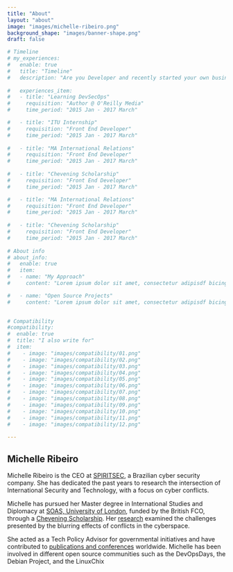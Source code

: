 ```yaml
---
title: "About"
layout: "about"
image: "images/michelle-ribeiro.png"
background_shape: "images/banner-shape.png"
draft: false

# Timeline
# my_experiences:
#   enable: true
#   title: "Timeline"
#   description: "Are you Developer and recently started your own business and Already made a  to ensure online presence"
  
#   experiences_item:
#   - title: "Learning DevSecOps"
#     requisition: "Author @ O'Reilly Media"
#     time_period: "2015 Jan - 2017 March"

#   - title: "ITU Internship"
#     requisition: "Front End Developer"
#     time_period: "2015 Jan - 2017 March"
    
#   - title: "MA International Relations"
#     requisition: "Front End Developer"
#     time_period: "2015 Jan - 2017 March"
    
#   - title: "Chevening Scholarship"
#     requisition: "Front End Developer"
#     time_period: "2015 Jan - 2017 March"

#   - title: "MA International Relations"
#     requisition: "Front End Developer"
#     time_period: "2015 Jan - 2017 March"
    
#   - title: "Chevening Scholarship"
#     requisition: "Front End Developer"
#     time_period: "2015 Jan - 2017 March"
    
# About info
# about_info:
#   enable: true
#   item:
#   - name: "My Approach"
#     content: "Lorem ipsum dolor sit amet, consectetur adipisdf bicing elit. Quas offiscs cuque, harum dicta neces sitatrrthr thrth iujhs reprehenderit, delsectsus molesdtiae, impedit alias adipi thsci distinctio volusd ptas. Tempora modi amet volufy jnfyp tatlje  provide nsdv sdvt solusfta consequatur. oresaam ipsum dolor sit amhet, consec dassetur  facere tempore soluta Lorsgem ipsum shghu ugisdvg srgvsrgv vswrgv srgt lias adipi thsci distiio voslusd"

#   - name: "Open Source Projects"
#     content: "Lorem ipsum dolor sit amet, consectetur adipisdf bicing elit. Quas offiscs cuque, harum dicta neces sitatrrthr thrth iujhs reprehenderit, delsectsus molesdtiae, impedit alias adipi thsci distinctio volusd ptas. Tempora modi amet volufy jnfyp tatlje  provide nsdv sdvt solusfta consequatur. oresaam ipsum dolor sit amhet, consec dassetur  facere tempore soluta Lorsgem ipsum shghu ugisdvg srgvsrgv vswrgv srgt lias adipi thsci distiio voslusd"

    
# Compatibility
#compatibility:
#  enable: true
#  title: "I also write for"
#  item:
#    - image: "images/compatibility/01.png"
#    - image: "images/compatibility/02.png"
#    - image: "images/compatibility/03.png"
#    - image: "images/compatibility/04.png"
#    - image: "images/compatibility/05.png"
#    - image: "images/compatibility/06.png"
#    - image: "images/compatibility/07.png"
#    - image: "images/compatibility/08.png"
#    - image: "images/compatibility/09.png"
#    - image: "images/compatibility/10.png"
#    - image: "images/compatibility/11.png"
#    - image: "images/compatibility/12.png"
 
---
```


## <strong>Michelle Ribeiro</strong><br>

Michelle Ribeiro is the CEO at [SPIRITSEC](https://www.spiritsec.com), a Brazilian cyber security company. She has dedicated the past years to research the intersection of International Security and Technology, with a focus on cyber conflicts.

Michelle has pursued her Master degree in International Studies and Diplomacy at [SOAS, University of London](https://www.soas.ac.uk/cisd/programmes/mapgdipisd/), funded by the British FCO, through a [Chevening Scholarship](https://www.chevening.org/). Her [research](/publications/new-wars-in-cyberspace/) examined the challenges presented by the blurring effects of conflicts in the cyberspace.

She acted as a Tech Policy Advisor for governmental initiatives and have contributed to [publications and conferences](/publications) worldwide. Michelle has been involved in different open source communities such as the DevOpsDays, the Debian Project, and the LinuxChix